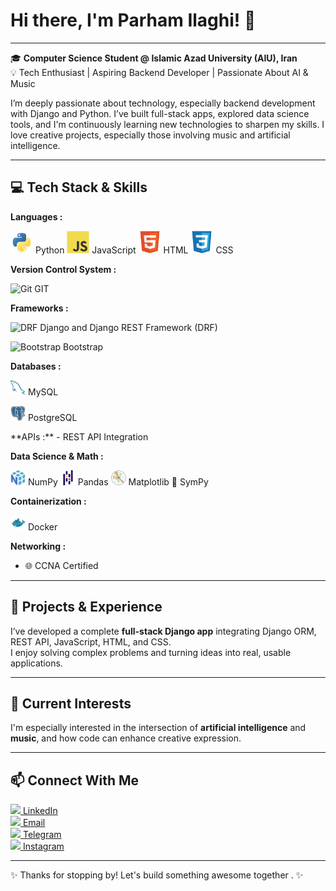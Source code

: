 
# Hi there, I'm Parham Ilaghi! 👋
---

🎓 **Computer Science Student @ Islamic Azad University (AIU), Iran**  
💡 Tech Enthusiast | Aspiring Backend Developer | Passionate About AI & Music

I’m deeply passionate about technology, especially backend development with Django and Python. I’ve built full-stack apps, explored data science tools, and I'm continuously learning new technologies to sharpen my skills. I love creative projects, especially those involving music and artificial intelligence.

---

## 💻 Tech Stack & Skills

**Languages :**
<p>
<img src="https://raw.githubusercontent.com/devicons/devicon/master/icons/python/python-original.svg" width="36" height="36" alt="Python" /> Python  
<img src="https://raw.githubusercontent.com/devicons/devicon/master/icons/javascript/javascript-original.svg" width="36" height="36" alt="JavaScript" /> JavaScript  
<img src="https://raw.githubusercontent.com/devicons/devicon/master/icons/html5/html5-original.svg" width="36" height="36" alt="HTML5" /> HTML  
<img src="https://raw.githubusercontent.com/devicons/devicon/master/icons/css3/css3-original.svg" width="36" height="36" alt="CSS3" /> CSS  
</p>

**Version Control System :**
<p>
<img src="https://raw.githubusercontent.com/danielcranney/readme-generator/main/public/icons/skills/git-colored.svg" width="26" height="26" alt="Git" />  GIT
</p>

**Frameworks :**
<p>
<img src="https://raw.githubusercontent.com/danielcranney/readme-generator/main/public/icons/skills/django-colored-dark.svg"  width="24" height="24" alt="DRF">
 Django and Django REST Framework (DRF)
</p>
<p>
<img src="https://raw.githubusercontent.com/danielcranney/readme-generator/main/public/icons/skills/bootstrap-colored.svg" width="24" height="24" alt="Bootstrap" /> Bootstrap  
</p>

**Databases :**
<p>
<img src="https://raw.githubusercontent.com/devicons/devicon/master/icons/mysql/mysql-original.svg" width="24" height="24" alt="MySQL" /> MySQL
</p>
<p>
<img src="https://raw.githubusercontent.com/devicons/devicon/master/icons/PostgreSQL/PostgreSQL-original.svg" width="24" height="24" alt="PostgreSQL" /> PostgreSQL
</p>
**APIs :**
- REST API Integration

**Data Science & Math :**
<p>
<img src="https://raw.githubusercontent.com/devicons/devicon/master/icons/numpy/numpy-original.svg" width="24" height="24" alt="NumPy" /> NumPy  
<img src="https://raw.githubusercontent.com/devicons/devicon/master/icons/pandas/pandas-original.svg" width="24" height="24" alt="Pandas" /> Pandas  
<img src="https://raw.githubusercontent.com/devicons/devicon/master/icons/matplotlib/matplotlib-original.svg" width="24" height="24" alt="Matplotlib" /> Matplotlib  
🧮 SymPy
</p>

**Containerization :**
<p>
<img src="https://raw.githubusercontent.com/devicons/devicon/master/icons/docker/docker-original.svg" width="24" height="24" alt="Docker" /> Docker  
</p>

**Networking :**
- 🌐 CCNA Certified
---

## 🚀 Projects & Experience
I’ve developed a complete **full-stack Django app** integrating Django ORM, REST API, JavaScript, HTML, and CSS.  
I enjoy solving complex problems and turning ideas into real, usable applications.

---

## 🎯 Current Interests

I'm especially interested in the intersection of **artificial intelligence** and **music**, and how code can enhance creative expression.

---

## 📫 Connect With Me

[<img src="https://img.icons8.com/color/48/linkedin.png" width="24"/> LinkedIn](https://www.linkedin.com/in/parham-ilaghi)  
[<img src="https://img.icons8.com/fluency/48/email.png" width="24"/> Email](mailto:parham.ilaghi@gmail.com)  
[<img src="https://img.icons8.com/fluency/48/telegram-app.png" width="24"/> Telegram](https://t.me/parhameee)  
[<img src="https://img.icons8.com/color/48/instagram-new--v1.png" width="24"/> Instagram](https://www.instagram.com/prv.parham/)

---

✨ Thanks for stopping by! Let's build something awesome together . ✨ 




